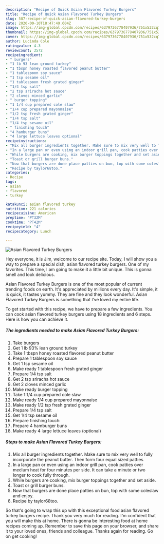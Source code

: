 ```yaml
---
description: "Recipe of Quick Asian Flavored Turkey Burgers"
title: "Recipe of Quick Asian Flavored Turkey Burgers"
slug: 587-recipe-of-quick-asian-flavored-turkey-burgers
date: 2020-09-10T18:47:40.604Z
image: https://img-global.cpcdn.com/recipes/6379736778407936/751x532cq70/asian-flavored-turkey-burgers-recipe-main-photo.jpg
thumbnail: https://img-global.cpcdn.com/recipes/6379736778407936/751x532cq70/asian-flavored-turkey-burgers-recipe-main-photo.jpg
cover: https://img-global.cpcdn.com/recipes/6379736778407936/751x532cq70/asian-flavored-turkey-burgers-recipe-main-photo.jpg
author: Lucinda Cole
ratingvalue: 4.3
reviewcount: 3572
recipeingredient:
- " burgers"
- "1 lb 93 lean ground turkey"
- "1 tbspn honey roasted flavored peanut butter"
- "1 tablespoon soy sauce"
- "1 tsp sesame oil"
- "1 tablespoon fresh grated ginger"
- "1/4 tsp salt"
- "2 tsp sriracha hot sauce"
- "2 cloves minced garlic"
- " burger topping"
- "1 1/4 cup prepared cole slaw"
- "1/4 cup prepared mayonnaise"
- "1/2 tsp fresh grated ginger"
- "1/4 tsp salt"
- "1/4 tsp sesame oil"
- " finishing touch"
- "4 hamburger buns"
- "4 large lettuce leaves optional"
recipeinstructions:
- "Mix all burger ingredients together. Make sure to mix very well to fully incorporate the peanut butter. Then form four equal sized patties."
- "In a large pan or even using an indoor grill pan, cook patties over medium heat for four minutes per side. It can take a minute or two longer to cook fully through."
- "While burgers are cooking, mix burger toppings together and set aside."
- "Toast or grill burger buns."
- "Now that burgers are done place patties on bun, top with some coleslaw and enjoy."
- "Recipe by taylor68too."
categories:
- Recipe
tags:
- asian
- flavored
- turkey

katakunci: asian flavored turkey 
nutrition: 221 calories
recipecuisine: American
preptime: "PT32M"
cooktime: "PT42M"
recipeyield: "4"
recipecategory: Lunch

---
```



![Asian Flavored Turkey Burgers](https://img-global.cpcdn.com/recipes/6379736778407936/751x532cq70/asian-flavored-turkey-burgers-recipe-main-photo.jpg)

Hey everyone, it is Jim, welcome to our recipe site. Today, I will show you a way to prepare a special dish, asian flavored turkey burgers. One of my favorites. This time, I am going to make it a little bit unique. This is gonna smell and look delicious.



Asian Flavored Turkey Burgers is one of the most popular of current trending foods on earth. It's appreciated by millions every day. It's simple, it is quick, it tastes yummy. They are fine and they look wonderful. Asian Flavored Turkey Burgers is something that I've loved my entire life.


To get started with this recipe, we have to prepare a few ingredients. You can cook asian flavored turkey burgers using 18 ingredients and 6 steps. Here is how you can achieve it.

<!--inarticleads1-->

##### The ingredients needed to make Asian Flavored Turkey Burgers:

1. Take  burgers
1. Get 1 lb 93% lean ground turkey
1. Take 1 tbspn honey roasted flavored peanut butter
1. Prepare 1 tablespoon soy sauce
1. Get 1 tsp sesame oil
1. Make ready 1 tablespoon fresh grated ginger
1. Prepare 1/4 tsp salt
1. Get 2 tsp sriracha hot sauce
1. Get 2 cloves minced garlic
1. Make ready  burger topping
1. Take 1 1/4 cup prepared cole slaw
1. Make ready 1/4 cup prepared mayonnaise
1. Make ready 1/2 tsp fresh grated ginger
1. Prepare 1/4 tsp salt
1. Get 1/4 tsp sesame oil
1. Prepare  finishing touch
1. Prepare 4 hamburger buns
1. Make ready 4 large lettuce leaves (optional)




<!--inarticleads2-->

##### Steps to make Asian Flavored Turkey Burgers:

1. Mix all burger ingredients together. Make sure to mix very well to fully incorporate the peanut butter. Then form four equal sized patties.
1. In a large pan or even using an indoor grill pan, cook patties over medium heat for four minutes per side. It can take a minute or two longer to cook fully through.
1. While burgers are cooking, mix burger toppings together and set aside.
1. Toast or grill burger buns.
1. Now that burgers are done place patties on bun, top with some coleslaw and enjoy.
1. Recipe by taylor68too.




So that's going to wrap this up with this exceptional food asian flavored turkey burgers recipe. Thank you very much for reading. I'm confident that you will make this at home. There is gonna be interesting food at home recipes coming up. Remember to save this page on your browser, and share it to your loved ones, friends and colleague. Thanks again for reading. Go on get cooking!
